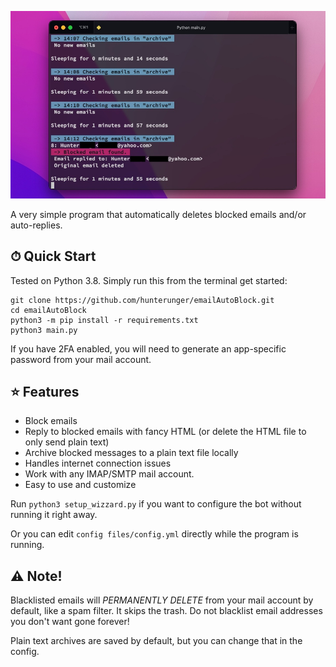 ![Screenshot](screenshot.jpg)

A very simple program that automatically deletes blocked emails and/or auto-replies.

## ⏱ Quick Start
Tested on Python 3.8. 
Simply run this from the terminal get started:
```
git clone https://github.com/hunterunger/emailAutoBlock.git
cd emailAutoBlock
python3 -m pip install -r requirements.txt
python3 main.py
```
If you have 2FA enabled, you will need to generate an app-specific password from your mail account.

## ⭐️ Features
* Block emails
* Reply to blocked emails with fancy HTML (or delete the HTML file to only send plain text)
* Archive blocked messages to a plain text file locally
* Handles internet connection issues
* Work with any IMAP/SMTP mail account. 
* Easy to use and customize

Run `python3 setup_wizzard.py` if you want to configure the bot without running it right away.

Or you can edit `config files/config.yml` directly while the program is running.

## ⚠️ Note!
Blacklisted emails will _PERMANENTLY DELETE_ from your mail account by default, like a spam filter. It skips the trash.
Do not blacklist email addresses you don't want gone forever! 

Plain text archives are saved by default, but you can change that in the config.
